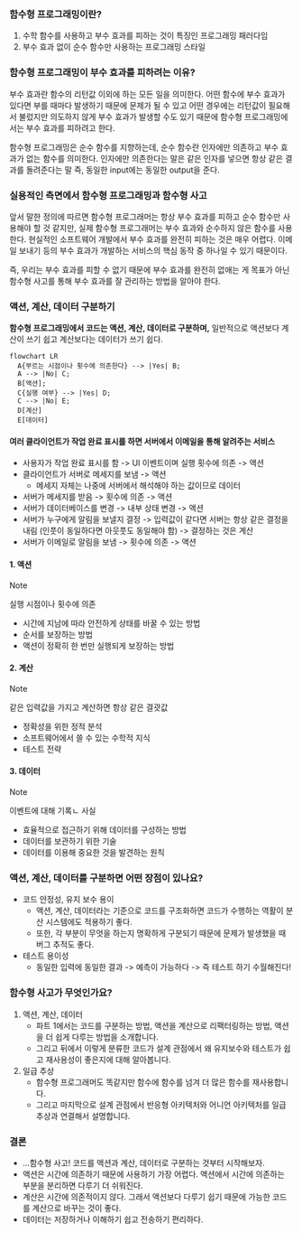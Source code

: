 ### 함수형 프로그래밍이란?

1. 수학 함수를 사용하고 부수 효과를 피하는 것이 특징인 프로그래밍 패러다임
2. 부수 효과 없이 순수 함수만 사용하는 프로그래밍 스타일

### 함수형 프로그래밍이 부수 효과를 피하려는 이유?

부수 효과란 함수의 리턴값 이외에 하는 모든 일을 의미한다.
어떤 함수에 부수 효과가 있다면 부를 때마다 발생하기 때문에 문제가 될 수 있고
어떤 경우에는 리턴값이 필요해서 불렀지만 의도하지 않게 부수 효과가 발생할 수도 있기 때문에 함수형 프로그래밍에서는 부수 효과를 피하려고 한다.

함수형 프로그래밍은 순수 함수를 지향하는데, 순수 함수란 인자에만 의존하고 부수 효과가 없는 함수를 의미한다.
인자에만 의존한다는 말은 같은 인자를 넣으면 항상 같은 결과를 돌려준다는 말 즉, 동일한 input에는 동일한 output을 준다.

### 실용적인 측면에서 함수형 프로그래밍과 함수형 사고

앞서 말한 정의에 따르면 함수형 프로그래머는 항상 부수 효과를 피하고 순수 함수만 사용해야 할 것 같지만, 실제 함수형 프로그래머는 부수 효과와 순수하지 않은 함수를 사용한다.
현실적인 소프트웨어 개발에서 부수 효과를 완전히 피하는 것은 매우 어렵다. 이메일 보내기 등의 부수 효과가 개발하는 서비스의 핵심 동작 중 하나일 수 있기 때문이다.

즉, 우리는 부수 효과를 피할 수 없기 때문에 부수 효과를 완전히 없애는 게 목표가 아닌 함수형 사고를 통해 부수 효과를 잘 관리하는 방법을 알아야 한다.

### 액션, 계산, 데이터 구분하기

**함수형 프로그래밍에서 코드는 액션, 계산, 데이터로 구분하며,** 일반적으로 액션보다 계산이 쓰기 쉽고 계산보다는 데이터가 쓰기 쉽다.

```mermaid
flowchart LR
  A{부르는 시점이나 횟수에 의존한다} --> |Yes| B;
  A --> |No| C;
  B[액션];
  C{실행 여부} --> |Yes| D;
  C --> |No| E;
  D[계산]
  E[데이터]
```

#### 여러 클라이언트가 작업 완료 표시를 하면 서버에서 이메일을 통해 알려주는 서비스

- 사용자가 작업 완료 표시를 함 -> UI 이벤트이며 실행 횟수에 의존 -> 액션
- 클라이언트가 서버로 메세지를 보냄 -> 액션
  - 메세지 자체는 나중에 서버에서 해석해야 하는 값이므로 데이터
- 서버가 메세지를 받음 -> 횟수에 의존 -> 액션
- 서버가 데이터베이스를 변경 -> 내부 상태 변경 -> 액션
- 서버가 누구에게 알림을 보낼지 결정 -> 입력값이 같다면 서버는 항상 같은 결정을 내림 (인풋이 동일하다면 아웃풋도 동일해야 함) -> 결정하는 것은 계산
- 서버가 이메일로 알림을 보냄 -> 횟수에 의존 -> 액션

#### 1. 액션

> [!NOTE]
> 실행 시점이나 횟수에 의존

- 시간에 지남에 따라 안전하게 상태를 바꿀 수 있는 방법
- 순서를 보장하는 방법
- 액션이 정확히 한 번만 실행되게 보장하는 방법

#### 2. 계산

> [!NOTE]
> 같은 입력값을 가지고 계산하면 항상 같은 결괏값

- 정확성을 위한 정적 분석
- 소프트웨어에서 쓸 수 있는 수학적 지식
- 테스트 전략

#### 3. 데이터

> [!NOTE]
> 이벤트에 대해 기록ㄴ 사실

- 효율적으로 접근하기 위해 데이터를 구성하는 방법
- 데이터를 보관하기 위한 기술
- 데이터를 이용해 중요한 것을 발견하는 원칙

### 액션, 계산, 데이터를 구분하면 어떤 장점이 있나요?

- 코드 안정성, 유지 보수 용이
  - 액션, 계산, 데이터라는 기준으로 코드를 구조화하면 코드가 수행하는 역활이 분산 시스템에도 적용하기 좋다.
  - 또한, 각 부분이 무엇을 하는지 명확하게 구분되기 때문에 문제가 발생했을 때 버그 추적도 좋다.
- 테스트 용이성
  - 동일한 입력에 동일한 결과 -> 예측이 가능하다 -> 즉 테스트 하기 수월해진다!

### 함수형 사고가 무엇인가요?

1. 액션, 계산, 데이터
   - 파트 1에서는 코드를 구분하는 방법, 액션을 계산으로 리팩터링하는 방법, 액션을 더 쉽게 다루는 방법을 소개합니다.
   - 그리고 뒤에서 이렇게 분류한 코드가 설계 관점에서 왜 유지보수와 테스트가 쉽고 재사용성이 좋은지에 대해 알아봅니다.
2. 일급 추상
   - 함수형 프로그래머도 똑같지만 함수에 함수를 넘겨 더 많은 함수를 재사용합니다.
   - 그리고 마지막으로 설계 관점에서 반응형 아키텍처와 어니언 아키텍처를 일급 추상과 연결해서 설명합니다.

### 결론

- ...함수형 사고! 코드를 액션과 계산, 데이터로 구분하는 것부터 시작해보자.
- 액션은 시간에 의존하기 때문에 사용하기 가장 어렵다. 액션에서 시간에 의존하는 부분을 분리하면 다루기 더 쉬워진다.
- 계산은 시간에 의존적이지 않다. 그래서 액션보다 다루기 쉽기 때문에 가능한 코드를 계산으로 바꾸는 것이 좋다.
- 데이터는 저장하거나 이해하기 쉽고 전송하기 편리하다.
